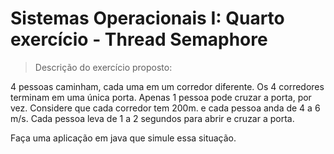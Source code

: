 # Sistemas Operacionais I: Quarto exercício - Thread Semaphore
> Descrição do exercício proposto:

4 pessoas caminham, cada uma em um corredor diferente. Os 4 corredores terminam em uma única porta. Apenas 1 pessoa pode cruzar a porta, por vez. Considere que cada corredor tem 200m. e cada pessoa anda de 4 a 6 m/s. Cada pessoa leva de 1 a 2 segundos para abrir e cruzar a porta. 

Faça uma aplicação em java que simule essa situação.
